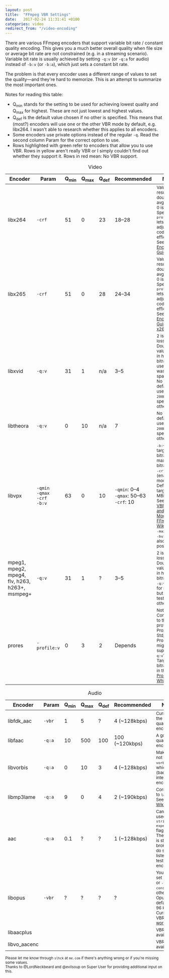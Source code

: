 ```yaml
---
layout: post
title:  "FFmpeg VBR Settings"
date:   2017-02-24 11:31:41 +0100
categories: video
redirect_from: "/video-encoding"
---
```


There are various FFmpeg encoders that support variable bit rate / constant quality encoding. This gives you a much better overall quality when file size or average bit rate are not constrained (e.g. in a streaming scenario). Variable bit rate is usually achieved by setting `-q:v` (or `-q:a` for audio) instead of `-b:v` (or `-b:a`), which just sets a constant bit rate.

The problem is that every encoder uses a different range of values to set the quality—and they're hard to memorize. This is an attempt to summarize the most important ones.

Notes for reading this table:

- Q<sub>min</sub> stands for the setting to be used for achieving lowest quality and Q<sub>max</sub> for highest. These are not just lowest and highest values.
- Q<sub>def</sub> is the default value chosen if no other is specified. This means that (most?) encoders will use one or the other VBR mode by default, e.g. libx264. I wasn't able to research whether this applies to all encoders.
- Some encoders use private options instead of the regular <code>-q</code>. Read the second column Param for the correct option to use.
- Rows highlighted with green refer to encoders that allow you to use VBR. Rows in yellow aren't really VBR or I simply couldn't find out whether they support it. Rows in red mean: No VBR support.

<table class="table table-bordered">
<caption>Video</caption>
<thead>
   <tr>
      <th width="70px">Encoder</th>
      <th width="20px">Param</th>
      <th width="20px">Q<sub>min</sub></th>
      <th width="20px">Q<sub>max</sub></th>
      <th width="20px">Q<sub>def</sub></th>
      <th width="70px">Recommended</th>
      <th width="240px">Notes</th>
   </tr>
 </thead>
 <tbody>
   <tr class="success">
      <td>libx264</td>
      <td><code>-crf</code></td>
      <td>51</td>
      <td>0</td>
      <td>23</td>
      <td>18–28</td>
      <td><small>Values of &plusmn;6 result in double/half avg. bitrate. 0 is lossless.<br/>
                              Specifying <code>-profile:v</code> lets you adjust coding efficiency. See <a href="http://trac.ffmpeg.org/wiki/Encode/H.264">H.264 Encoding Guide</a>.</small>
      </td>
   </tr>
   <tr class="success">
      <td>libx265</td>
      <td><code>-crf</code></td>
      <td>51</td>
      <td>0</td>
      <td>28</td>
      <td>24–34</td>
      <td><small>Values of &plusmn;6 result in double/half avg. bitrate. 0 is lossless.<br/>
                              Specifying <code>-profile:v</code> lets you adjust coding efficiency. See <a href="http://trac.ffmpeg.org/wiki/Encode/H.265">H.265 Encoding Guide</a> and <a href="http://x265.readthedocs.org/en/default/cli.html#quality-rate-control-and-rate-distortion-options">x265 docs</a>.</small>
      </td>
   </tr>
    <tr class="success">
      <td>libxvid</td>
      <td><code>-q:v</code></td>
      <td>31</td>
      <td>1</td>
      <td>n/a</td>
      <td>3–5</td>
      <td><small>2 is visually lossless. Doubling the value results in half the bitrate. Don't use 1, as it wastes space.<br>No VBR by default—it uses <code>-b:v 200K</code> unless specified otherwise.</small></td>
   </tr>
   <tr class="success">
      <td>libtheora</td>
      <td><code>-q:v</code></td>
      <td>0</td>
      <td>10</td>
      <td>n/a</td>
      <td>7</td>
      <td><small>No VBR by default—it uses <code>-b:v 200K</code> unless specified otherwise.</small></td>
   </tr>
   <tr class="success">
      <td>libvpx</td>
      <td><code>-qmin</code><br><code>-qmax</code><br>
        <code>-crf</code><br><code>-b:v</code>
      </td>
      <td>63</td>
      <td>0</td>
      <td>10</td>
      <td><code>-qmin</code>: 0–4<br><code>-qmax</code>: 50–63<br><code>-crf</code>: 10</td>
      <td>
        <small><code>-b:v</code> sets target bitrate, or maximum bitrate when <code>-crf</code> is set (enables CQ mode). Default target is 1 MBit/s.<br>
        See also <a href="http://www.webmproject.org/docs/encoder-parameters/#3-rate-control">VBR, CBR and CQ Mode</a> and <a href="https://ffmpeg.org/trac/ffmpeg/wiki/vpxEncodingGuide">FFmpeg Wiki</a>. Setting <code>-maxrate</code> and <code>-bufsize</code> is also possible.<br/>
        </small>
      </td>
   </tr>
   <tr class="warning">
      <td>mpeg1, mpeg2, mpeg4, flv, h263, h263+, msmpeg+</td>
      <td><code>-q:v</code></td>
      <td>31</td>
      <td>1</td>
      <td>?</td>
      <td>3–5</td>
      <td><small>2 is visually lossless. Doubling the value results in half the bitrate.<br>
      <code>-q:v</code> works for mpeg4, but haven't tested others.</small></td>
   </tr>
   <tr class="warning">
      <td>prores</td>
      <td><code>-profile:v</code></td>
      <td>0</td>
      <td>3</td>
      <td>2</td>
      <td>Depends</td>
      <td><small>Not VBR. Corresponds to the profiles Proxy, LT, Std, HQ.<br>
                              ProRes might support <code>-q:v</code>?<br>
                              Target bitrates are in the <a href="http://images.apple.com/support/finalcutpro/docs/Apple-ProRes-White-Paper-July-2009.pdf">ProRes Whitepaper</a>.</small>
      </td>
   </tr>
</tbody>
</table>
<table class="table table-striped table-bordered table-hover">
<caption>Audio</caption>
<thead>
   <tr>
      <th width="70px">Encoder</th>
      <th width="20px">Param</th>
      <th width="20px">Q<sub>min</sub></th>
      <th width="20px">Q<sub>max</sub></th>
      <th width="20px">Q<sub>def</sub></th>
      <th width="70px">Recommended</th>
      <th width="240px">Notes</th>
   </tr>
 </thead>
 <tbody>
   <tr class="success">
      <td>libfdk_aac</td>
      <td><code>-vbr</code></td>
      <td>1</td>
      <td>5</td>
      <td>?</td>
      <td>4 (~128kbps)</td>
      <td><small>Currently the highest quality encoder.</small></td>
   </tr>
   <tr class="success">
      <td>libfaac</td>
      <td><code>-q:a</code></td>
      <td>10</td>
      <td>500</td>
      <td>100</td>
      <td>100 (~120kbps)</td>
      <td><small>A good quality encoder.</small></td>
   </tr>
   <tr class="success">
      <td>libvorbis</td>
      <td><code>-q:a</code></td>
      <td>0</td>
      <td>10</td>
      <td>3</td>
      <td>4 (~128kbps)</td>
      <td><small>Make sure not to use <code>vorbis</code>, which is the (bad) internal encoder.</small></td>
   </tr>
   <tr class="success">
      <td>libmp3lame</td>
      <td><code>-q:a</code></td>
      <td>9</td>
      <td>0</td>
      <td>4</td>
      <td>2 (~190kbps)</td>
      <td><small>Corresponds to <code>lame -V</code>. See <a href="http://ffmpeg.org/trac/ffmpeg/wiki/Encoding%20VBR%20(Variable%20Bit%20Rate)%20mp3%20audio">FFmpeg Wiki</a>.</small></td>
   </tr>
   <tr class="warning">
      <td>aac</td>
      <td><code>-q:a</code></td>
      <td>0.1</td>
      <td>?</td>
      <td>?</td>
      <td>1 (~128kbps)</td>
      <td><small>Can only be used with <code>-strict experimental</code> flag<br>
        The setting is still broken, so do some listening tests after encoding.</small></td>
   </tr>
   <tr class="warning">
      <td>libopus</td>
      <td><code>-vbr</code></td>
      <td>?</td>
      <td>?</td>
      <td>?</td>
      <td>?</td>
      <td><small>You need to set <code>-vbr on</code> or <code>-vbr constrained</code>, otherwise
          Opus defaults to 96 kBit/s. Currently VBR <a href="http://ffmpeg-users.933282.n4.nabble.com/VBR-Encoding-with-libopus-td4657230.html">is not working</a>.</small></td>
   </tr>
   <tr class="warning">
      <td>libaacplus</td>
      <td></td>
      <td></td>
      <td></td>
      <td></td>
      <td></td>
      <td><small>VBR not available?</small></td>
   </tr>
   <tr class="error">
      <td>libvo_aacenc</td>
      <td></td>
      <td></td>
      <td></td>
      <td></td>
      <td></td>
      <td><small>VBR not available.</small></td>
   </tr>
 </tbody>
</table>

<p><small>Please let me know through <code>slhck</code> at <code>me.com</code> if there's anything wrong or if you're missing some values.<br> Thanks to @LordNeckbeard and @evilsoup on Super User for providing additional input on this.</small></p>